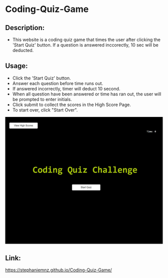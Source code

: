 # Coding-Quiz-Game

## Description:
- This website is a coding quiz game that times the user after clicking the 'Start Quiz' button. If a question is answered inccorectly, 10 sec will be deducted.

## Usage:
- Click the 'Start Quiz' button.
- Answer each question before time runs out.
- If answered incorrectly, timer will deduct 10 second.
- When all question have been answered or time has ran out, the user will be prompted to enter initials.
- Click submit to collect the scores in the High Score Page.
- To start over, click "Start Over".

![Alt text](assets/image.png)

## Link:
https://stephaniemnz.github.io/Coding-Quiz-Game/